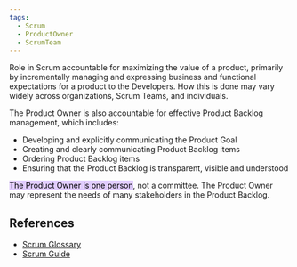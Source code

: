 ```yaml
---
tags:
  - Scrum
  - ProductOwner
  - ScrumTeam
---
```


Role in Scrum accountable for maximizing the value of a product, primarily by incrementally managing and expressing business and functional expectations for a product to the Developers. How this is done may vary widely across organizations, Scrum Teams, and individuals.

The Product Owner is also accountable for effective Product Backlog management, which includes:
-   Developing and explicitly communicating the Product Goal
-   Creating and clearly communicating Product Backlog items
-   Ordering Product Backlog items
-   Ensuring that the Product Backlog is transparent, visible and understood

<mark style="background: #D2B3FFA6;">The Product Owner is one person</mark>, not a committee. The Product Owner may represent the needs of many stakeholders in the Product Backlog.

## References
- [Scrum Glossary](https://www.scrum.org/resources/scrum-glossary)
- [Scrum Guide](https://scrumguides.org/scrum-guide.html)